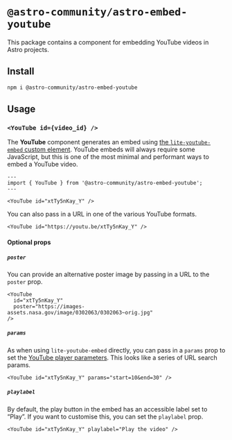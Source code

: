 # `@astro-community/astro-embed-youtube`

This package contains a component for embedding YouTube videos in Astro projects.

## Install

```bash
npm i @astro-community/astro-embed-youtube
```

## Usage

### `<YouTube id={video_id} />`

The **YouTube** component generates an embed using [the `lite-youtube-embed` custom element](https://github.com/paulirish/lite-youtube-embed). YouTube embeds will always require some JavaScript, but this is one of the most minimal and performant ways to embed a YouTube video.

```astro
---
import { YouTube } from '@astro-community/astro-embed-youtube';
---

<YouTube id="xtTy5nKay_Y" />
```

You can also pass in a URL in one of the various YouTube formats.

```astro
<YouTube id="https://youtu.be/xtTy5nKay_Y" />
```

#### Optional props

##### `poster`

You can provide an alternative poster image by passing in a URL to the `poster` prop.

```astro
<YouTube
  id="xtTy5nKay_Y"
  poster="https://images-assets.nasa.gov/image/0302063/0302063~orig.jpg"
/>
```

##### `params`

As when using `lite-youtube-embed` directly, you can pass in a `params` prop to set the [YouTube player parameters](https://developers.google.com/youtube/player_parameters#Parameters). This looks like a series of URL search params.

```astro
<YouTube id="xtTy5nKay_Y" params="start=10&end=30" />
```

##### `playlabel`

By default, the play button in the embed has an accessible label set to “Play”. If you want to customise this, you can set the `playlabel` prop.

```astro
<YouTube id="xtTy5nKay_Y" playlabel="Play the video" />
```
